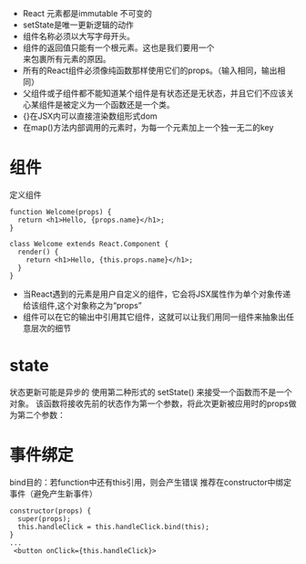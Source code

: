 * React 元素都是immutable 不可变的
* setState是唯一更新逻辑的动作
* 组件名称必须以大写字母开头。
* 组件的返回值只能有一个根元素。这也是我们要用一个<div>来包裹所有<Welcome />元素的原因。
* 所有的React组件必须像纯函数那样使用它们的props。（输入相同，输出相同）
* 父组件或子组件都不能知道某个组件是有状态还是无状态，并且它们不应该关心某组件是被定义为一个函数还是一个类。  
* {}在JSX内可以直接渲染数组形式dom
* 在map()方法内部调用的元素时，为每一个元素加上一个独一无二的key
  
# 组件
定义组件
```
function Welcome(props) {
  return <h1>Hello, {props.name}</h1>;
}
```
```
class Welcome extends React.Component {
  render() {
    return <h1>Hello, {this.props.name}</h1>;
  }
}
```
- 当React遇到的元素是用户自定义的组件，它会将JSX属性作为单个对象传递给该组件,这个对象称之为“props”
- 组件可以在它的输出中引用其它组件，这就可以让我们用同一组件来抽象出任意层次的细节
# state
状态更新可能是异步的 使用第二种形式的 setState() 来接受一个函数而不是一个对象。 该函数将接收先前的状态作为第一个参数，将此次更新被应用时的props做为第二个参数：
# 事件绑定
bind目的：若function中还有this引用，则会产生错误
推荐在constructor中绑定事件（避免产生新事件）
```
constructor(props) {
  super(props);
  this.handleClick = this.handleClick.bind(this);
}
...
 <button onClick={this.handleClick}>
```
